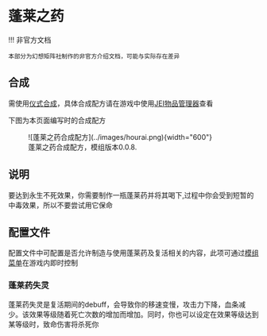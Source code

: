 # 蓬莱之药

!!! 非官方文档

    本部分为幻想矩阵社制作的非官方介绍文档，可能与实际存在差异

## 合成

需使用[仪式合成](..\..\功能与特性\仪式合成.md)，具体合成配方请在游戏中使用[JEI物品管理器](https://www.mcmod.cn/class/459.html)查看

下图为本页面编写时的合成配方

<figure markdown>
  ![蓬莱之药合成配方](../images/hourai.png){width="600"}
  <figcaption>蓬莱之药合成配方，模组版本0.0.8.</figcaption>
</figure>

## 说明

要达到永生不死效果，你需要制作一瓶蓬莱药并将其喝下,过程中你会受到短暂的中毒效果，所以不要尝试用它保命

## 配置文件

配置文件中可配置是否允许制造与使用蓬莱药及复活相关的内容，此项可通过[模组菜单](https://www.mcmod.cn/class/1675.html)在游戏内即时控制

### 蓬莱药失灵

蓬莱药失灵是复活期间的debuff，会导致你的移速变慢，攻击力下降，血条减少。该效果等级随着死亡次数的增加而增加。同时，你也可以设定在效果等级达到某等级时，致命伤害将杀死你